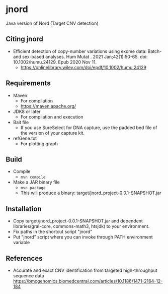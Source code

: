# jnord
Java version of Nord (Target CNV detection)

## Citing jnord
- Efficient detection of copy-number variations using exome data: Batch- and sex-based analyses. Hum Mutat
. 2021 Jan;42(1):50-65. doi: 10.1002/humu.24129. Epub 2020 Nov 11.
  - https://onlinelibrary.wiley.com/doi/epdf/10.1002/humu.24129
## Requirements
- Maven:
  - For compilation
  -   https://maven.apache.org/
- JDK8 or later
  - For compilation and execution 
- Bait file
  - If you use SureSelect for DNA capture, use the padded bed file of the version of your capture kit.
- refGene.txt
  - For plotting graph

## Build
+ Compile
  - ```mvn compile```
+ Make a JAR binary file
  - ```mvn package```
  - This will produce a binary: target/jnord_project-0.0.1-SNAPSHOT.jar

## Installation
+ Copy target/jnord_project-0.0.1-SNAPSHOT.jar and dependent libraries(gral-core, commons-math3, htsjdk) to your environment.
+ Fix paths in the shortcut script "jnord" 
+ Put "jnord" script where you can invoke through PATH environment variable
  
## References
+ Accurate and exact CNV identification from targeted high-throughput sequence data
    https://bmcgenomics.biomedcentral.com/articles/10.1186/1471-2164-12-184
